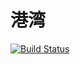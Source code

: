 # 港湾

[![Build Status](https://travis-ci.org/sjmyuan/ganggang.svg?branch=master)](https://travis-ci.org/sjmyuan/ganggang)


